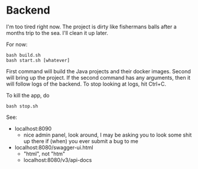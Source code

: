 # Backend

I'm too tired right now.
The project is dirty like fishermans balls after a months trip to the sea. I'll clean it up later.

For now:

    bash build.sh
    bash start.sh [whatever]

First command will build the Java projects and their docker images.
Second will bring up the project. If the second command has any arguments,
then it will follow logs of the backend. To stop looking at logs, hit Ctrl+C.

To kill the app, do

    bash stop.sh

See:

- localhost:8090
  - nice admin panel, look around, I may be asking you to look some shit up there
    if (when) you ever submit a bug to me
- localhost:8080/swagger-ui.html
  - "html", not "htm"
  - localhost:8080/v3/api-docs


